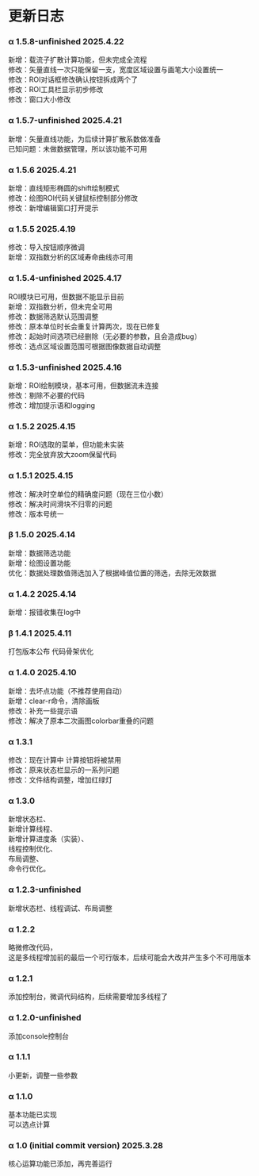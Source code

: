 # 更新日志

### α 1.5.8-unfinished 2025.4.22
新增：载流子扩散计算功能，但未完成全流程  
修改：矢量直线一次只能保留一支，宽度区域设置与画笔大小设置统一  
修改：ROI对话框修改确认按钮拆成两个了  
修改：ROI工具栏显示初步修改  
修改：窗口大小修改 

### α 1.5.7-unfinished 2025.4.21
新增：矢量直线功能，为后续计算扩散系数做准备  
已知问题：未做数据管理，所以该功能不可用

### α 1.5.6 2025.4.21
新增：直线矩形椭圆的shift绘制模式    
修改：绘图ROI代码关键鼠标控制部分修改  
修改：新增编辑窗口打开提示

### α 1.5.5 2025.4.19
修改：导入按钮顺序微调  
新增：双指数分析的区域寿命曲线亦可用

### α 1.5.4-unfinished 2025.4.17
ROI模块已可用，但数据不能显示目前  
新增：双指数分析，但未完全可用  
修改：数据筛选默认范围调整  
修改：原本单位时长会重复计算两次，现在已修复  
修改：起始时间选项已经删除（无必要的参数，且会造成bug）  
修改：选点区域设置范围可根据图像数据自动调整  

### α 1.5.3-unfinished 2025.4.16
新增：ROI绘制模块，基本可用，但数据流未连接  
修改：剔除不必要的代码  
修改：增加提示语和logging

### α 1.5.2 2025.4.15
新增：ROI选取的菜单，但功能未实装  
修改：完全放弃放大zoom保留代码

### α 1.5.1 2025.4.15
修改：解决时空单位的精确度问题（现在三位小数）  
修改：解决时间滑块不归零的问题  
修改：版本号统一  

### β 1.5.0 2025.4.14
新增：数据筛选功能  
新增：绘图设置功能  
优化：数据处理数值筛选加入了根据峰值位置的筛选，去除无效数据

### α 1.4.2 2025.4.14
新增：报错收集在log中

### β 1.4.1 2025.4.11
打包版本公布
代码骨架优化

### α 1.4.0 2025.4.10
新增：去坏点功能（不推荐使用自动）  
新增：clear-r命令，清除画板  
修改：补充一些提示语  
修改：解决了原本二次画图colorbar重叠的问题

### α 1.3.1
修改：现在计算中 计算按钮将被禁用  
修改：原来状态栏显示的一系列问题  
修改：文件结构调整，增加红绿灯

### α 1.3.0
新增状态栏、  
新增计算线程、  
新增计算进度条（实装）、  
线程控制优化、  
布局调整、  
命令行优化。

### α 1.2.3-unfinished 
新增状态栏、线程调试、布局调整

### α 1.2.2 
略微修改代码，  
这是多线程增加前的最后一个可行版本，后续可能会大改并产生多个不可用版本

### α 1.2.1
 添加控制台，微调代码结构，后续需要增加多线程了
 
### α 1.2.0-unfinished 
添加console控制台

### α 1.1.1 
小更新，调整一些参数

### α 1.1.0 
基本功能已实现  
可以选点计算

### α 1.0 (initial commit version) 2025.3.28
核心运算功能已添加，再完善运行



